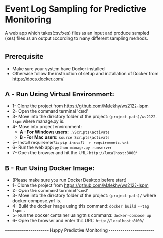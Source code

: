 # Event Log Sampling for Predictive Monitoring
A web app which takes(csv/xes) files as an input and produce sampled (xes) files as an output according to many different sampling methods.


#

## Prerequisite
* Make sure your system have Docker installed 
* Otherwise follow the instruction of setup and installation of Docker from https://docs.docker.com/

## A - Run Using Virtual Environment:
* 1- Clone the project from https://github.com/Malekhy/ws2122-lspm
* 2- Open the command terminal 'cmd'
* 3- Move into the directory folder of the project: `(project-path)/ws2122-lspm` where manage.py is.
* 4- Move into project environment: 
   - **A - For Windows users:** `.\Scripts\activate`
   - **B - For Mac users:** `source Scripts\activate`
* 5- Install requirements: `pip install -r requirements.txt`
* 6- Run the web app: `python manage.py runserver`
* 7- Open the browser and hit the URL: `http://localhost:8000/`

## B - Run Using Docker Image:
* (Please make sure you run Docker Desktop before start)
* 1- Clone the project from https://github.com/Malekhy/ws2122-lspm
* 2- Open the command terminal 'cmd'
* 3- Move into the directory folder of the project: `(project-path)/` where docker-compose.yml is.
* 4- Build the docker image using this command: `docker build --tag lspm .` 
* 5- Run the docker container using this command: `docker-compose up`
* 6- Open the browser and enter this URL: `http://localhost:8000/`

----------------------   Happy Predictive Monitoring   -----------------------
